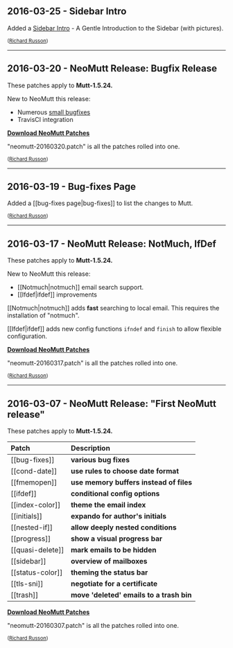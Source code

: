 ## <a name="2016-03-25"></a>2016-03-25 - Sidebar Intro

Added a [Sidebar Intro](sidebar-intro) - A Gentle Introduction to the Sidebar
(with pictures).

<sub>([Richard Russon](https://github.com/flatcap))</sub>

---

## <a name="2016-03-20"></a>2016-03-20 - NeoMutt Release: Bugfix Release

These patches apply to **Mutt-1.5.24.**

New to NeoMutt this release:
- Numerous [small bugfixes](https://github.com/neomutt/neomutt/wiki/bug-fixes)
- TravisCI integration

**[Download NeoMutt Patches](https://github.com/neomutt/neomutt/releases/download/neomutt-20160320/neomutt-patches-20160320.tar.gz)**

"neomutt-20160320.patch" is all the patches rolled into one.

<sub>([Richard Russon](https://github.com/flatcap))</sub>

---

## <a name="2016-03-19"></a>2016-03-19 - Bug-fixes Page

Added a [[bug-fixes page|bug-fixes]] to list the changes to Mutt.

<sub>([Richard Russon](https://github.com/flatcap))</sub>

---

## <a name="2016-03-17"></a>2016-03-17 - NeoMutt Release: NotMuch, IfDef

These patches apply to **Mutt-1.5.24.**

New to NeoMutt this release:
- [[Notmuch|notmuch]] email search support.
- [[Ifdef|ifdef]] improvements

[[Notmuch|notmuch]] adds **fast** searching to local email.
This requires the installation of "notmuch".

[[Ifdef|ifdef]] adds new config functions `ifndef` and `finish` to allow
flexible configuration.

**[Download NeoMutt Patches](https://github.com/neomutt/neomutt/releases/download/neomutt-20160317/neomutt-patches-20160317.tar.gz)**

"neomutt-20160317.patch" is all the patches rolled into one.

<sub>([Richard Russon](https://github.com/flatcap))</sub>

---

## <a name="2016-03-07"></a>2016-03-07 - NeoMutt Release: "First **NeoMutt** release"

These patches apply to **Mutt-1.5.24.**

| Patch            | Description                              |
|:-----------------|:-----------------------------------------|
| [[bug-fixes]]    | **various bug fixes**                    |
| [[cond-date]]    | **use rules to choose date format**      |
| [[fmemopen]]     | **use memory buffers instead of files**  |
| [[ifdef]]        | **conditional config options**           |
| [[index-color]]  | **theme the email index**                |
| [[initials]]     | **expando for author's initials**        |
| [[nested-if]]    | **allow deeply nested conditions**       |
| [[progress]]     | **show a visual progress bar**           |
| [[quasi-delete]] | **mark emails to be hidden**             |
| [[sidebar]]      | **overview of mailboxes**                |
| [[status-color]] | **theming the status bar**               |
| [[tls-sni]]      | **negotiate for a certificate**          |
| [[trash]]        | **move 'deleted' emails to a trash bin** |

**[Download NeoMutt Patches](https://github.com/neomutt/neomutt/releases/download/neomutt-20160307/neomutt-patches-20160307.tar.gz)**

"neomutt-20160307.patch" is all the patches rolled into one.

<sub>([Richard Russon](https://github.com/flatcap))</sub>

